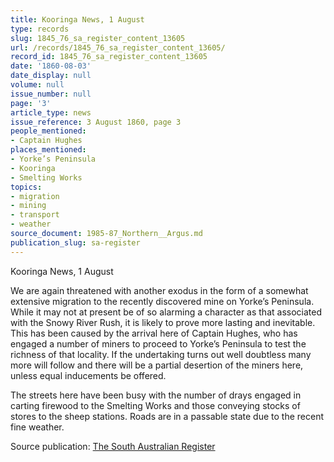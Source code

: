 ```yaml
---
title: Kooringa News, 1 August
type: records
slug: 1845_76_sa_register_content_13605
url: /records/1845_76_sa_register_content_13605/
record_id: 1845_76_sa_register_content_13605
date: '1860-08-03'
date_display: null
volume: null
issue_number: null
page: '3'
article_type: news
issue_reference: 3 August 1860, page 3
people_mentioned:
- Captain Hughes
places_mentioned:
- Yorke’s Peninsula
- Kooringa
- Smelting Works
topics:
- migration
- mining
- transport
- weather
source_document: 1985-87_Northern__Argus.md
publication_slug: sa-register
---
```


Kooringa News, 1 August

We are again threatened with another exodus in the form of a somewhat extensive migration to the recently discovered mine on Yorke’s Peninsula.  While it may not at present be of so alarming a character as that associated with the Snowy River Rush, it is likely to prove more lasting and inevitable.  This has been caused by the arrival here of Captain Hughes, who has engaged a number of miners to proceed to Yorke’s Peninsula to test the richness of that locality.  If the undertaking turns out well doubtless many more will follow and there will be a partial desertion of the miners here, unless equal inducements be offered.

The streets here have been busy with the number of drays engaged in carting firewood to the Smelting Works and those conveying stocks of stores to the sheep stations.  Roads are in a passable state due to the recent fine weather.

Source publication: [The South Australian Register](/publications/sa-register/)
